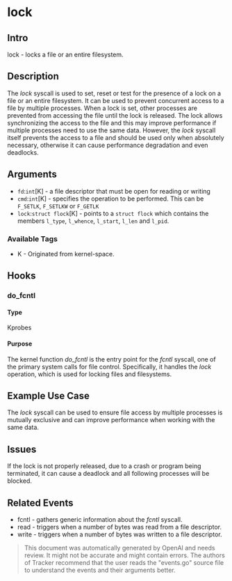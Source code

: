 
# lock

## Intro
lock -  locks a file or an entire filesystem.

## Description
The *lock* syscall is used to set, reset or test for the presence of a lock on a file or an entire filesystem. It can be used to prevent concurrent access to a file by multiple processes. When a lock is set, other processes are prevented from accessing the file until the lock is released. The lock allows synchronizing the access to the file and this may improve performance if multiple processes need to use the same data. However, the *lock* syscall itself prevents the access to a file and should be used only when absolutely necessary, otherwise it can cause performance degradation and even deadlocks. 

## Arguments
* `fd`:`int`[K] - a file descriptor that must be open for reading or writing
* `cmd`:`int`[K] - specifies the operation to be performed. This can be `F_SETLK`, `F_SETLKW` or `F_GETLK`
* `lock`:`struct flock`[K] - points to a `struct flock` which contains the members `l_type`, `l_whence`, `l_start`, `l_len` and `l_pid`. 

### Available Tags
* K - Originated from kernel-space.

## Hooks
### do_fcntl
#### Type
Kprobes
#### Purpose
The kernel function *do_fcntl* is the entry point for the *fcntl* syscall, one of the primary system calls for file control. Specifically, it handles the *lock* operation, which is used for locking files and filesystems.

## Example Use Case
The *lock* syscall can be used to ensure file access by multiple processes is mutually exclusive and can improve performance when working with the same data.

## Issues
If the lock is not properly released, due to a crash or program being terminated, it can cause a deadlock and all following processes will be blocked.

## Related Events
* fcntl - gathers generic information about the *fcntl* syscall.
* read - triggers when a number of bytes was read from a file descriptor.
* write - triggers when a number of bytes was written to a file descriptor.

> This document was automatically generated by OpenAI and needs review. It might
> not be accurate and might contain errors. The authors of Tracker recommend that
> the user reads the "events.go" source file to understand the events and their
> arguments better.
